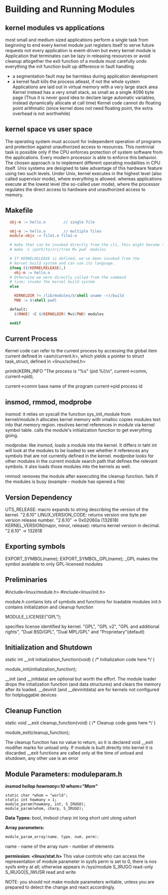 # Building and Running Modules 

## kernel modules vs applications
  most small and medium sized applications perform a single task from beginning to end
  every kernel module just registers itself to serve future requests
  not every application is event-driven but every kernel module is
  Application that terminates can be lazy in releasing resources or avoid cleanup altogether
  the exit function of a module must carefully undo everything the init function built up
  difference in fault handling
   - a segmentation fault may be harmless during application development
   - a kernel fault kills the process atleast, if not the whole system
  Applications are laid out in virtual memory with a very large stack area
  Kernel instead has a very small stack, as small as a single 4096 byte page
  (Thus it is never good idea to declare large automatic variables, instead dynamically allocate at call time)
  Kernel code cannot do floating point arithmatic (since kernel does not need floating point, the extra overhead is not worthwhile)

## kernel space vs user space
  The operating system must account for independent operation of programs and protection against unauthorized access to resources.
  This nontrivial task is possible only if the CPU enforces protection of system software from the applications.
  Every modern processor is able to enforce this behavior. The chosen approach is to implement different operating modalities in CPU itself.
  Unix systems are designed to take advantage of this hardware feature using two such levels.
  Under Unix, kernel executes in the highest level (also called supervisor mode), where everything is allowed.
  whereas applications execute at the lowest level (the so-called user mode), where the processor regulates the direct access to hardware and unauthorized access to memory.

## Makefile

``` Makefile
  obj-m := hello.o        // single file

  obj-m := hello.o        // multiple files
  module-objs := file1.o file2.o

  # make that can be invoked directly from the cli, this might become tiresome
  # make -C /path/to/src/tree M=`pwd` modules

  # If KERNELRELEASE is defined, we've been invoked from the
  # kernel build system and can use its language.
  ifneq ($(KERNELRELEASE),)
    obj-m := hello.o
  # Otherwise we were directly called from the command
  # line; invoke the kernel build system
  else

    KERNELDIR ?= /lib/modules/$(shell uname -r)/build
    PWD := $(shell pwd)

  default:
    $(MAKE) -C $(KERNELDIR) M=$(PWD) modules

  endif
```

## Current Process
  Kernel code can refer to the current process by accessing the global item current defined in <asm/current.h>,
  which yields a pointer to struct task_struct, defined in <linux/sched.h>

  printk(KERN_INFO "The process is \"%s\" (pid %i)\n", current->comm, current->pid);

  current->comm   base name of the program
  current->pid    process id

## insmod, rmmod, modprobe
  insmod: it relies on syscall the function sys_init_module from kernel/module.h
    allocates kernel memory with vmalloc
    copies modules text into that memory region.
    resolves kernel references in module via kernel symbol table.
    calls the module's initialization function to get everything going.

  modprobe: like insmod, loads a module into the kernel.
    It differs in taht int will look at the modules to be loaded to see whether it references
    any symbols that are not currently defined in the kernel.
    modprobe looks for other modules in the current module search path that defines the relevant symbols.
    it also loads those modules into the kernels as well.

  rmmod: removes the module after eaxecuting the cleanup function.
    fails if the modules is busy (example - module has opened a file)

## Version Dependency
  UTS_RELEASE: macro expands to string describing the version of the kernel. "2.6.10"
  LINUX_VERSION_CODE: returns version one byte per version release number. "2.6.10" -> 0x02060a (132618)
  KERNEL_VERSION(major, minor, release): returns kernel version in decimal. "2.6.10" -> 132618

## Exporting symbols
  EXPORT_SYMBOL(name);
  EXPORT_SYMBOL_GPL(name);    _GPL makes the symbol available to only GPL-licensed modules

## Preliminaries
  
  #include<linux/module.h>
  #include<linux/init.h>

  module.h  contains lots of symbols and functions for loadable modules
  init.h    contains initialization and cleanup function

  MODULE_LICENSE("GPL");

  specifies license identified by kernel. "GPL", "GPL v2", "GPL and additional rights", "Dual BSD/GPL", "Dual MPL/GPL" and "Proprietary"(default)

## Initialization and Shutdown
  static int __init initialization_function(void) {
    /* Initialization code here */
  }
  
  module_init(initialization_function);

  __init (and __initdata) are optional but worth the effort. The module loader drops the intialization function (and data structures) and clears the memory after its loaded.
  __devinit (and __devinitdata) are for kernels not configured for hotpluggable devices

## Cleanup Function
  
  static void __exit cleanup_function(void) {
    /* Cleanup code goes here */
  }

  module_exit(cleanup_function);

  The cleanup function has no value to return, so it is declared void
  __exit modifier marks for unload only. If module is built directly into kernel it is discarded
  __exit functions are called only at the time of unload and shutdown, any other use is an error

## Module Parameters: moduleparam.h
  
  _**insmod hellop howmany=10 whom="Mom"**_

    static char *whom = "world";
    static int howmany = 1;
    module_param(howmany, int, S_IRUGO);
    module_param(whom, charp, S_IRUGO);

   **Data Types:**
   bool, invbool
   charp
   int
   long
   short
   uint
   ulong
   ushort
    
   **Array parameters:**
   ``` C
   module_param_array(name, type, num, perm);
   ```
   name - name of the array
   num - number of elements

   **permission: <linux/stat.h>**
   This value controls who can access the representation of module parameter in sysfs
   perm is set to 0, there is nos sysfs entry at all; otherwise appears in /sys/module
   S_IRUGO           read-only
   S_IRUGO|S_IWUSR   read and write

   NOTE: you should not make module parameters writable, unless you are prepared to detect the change and react accordingly.
